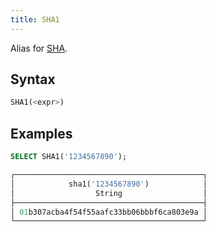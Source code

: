 ```yaml
---
title: SHA1
---
```


Alias for [SHA](sha.md).

## Syntax

```sql
SHA1(<expr>)
```

## Examples

```sql
SELECT SHA1('1234567890');

┌──────────────────────────────────────────┐
│            sha1('1234567890')            │
│                  String                  │
├──────────────────────────────────────────┤
│ 01b307acba4f54f55aafc33bb06bbbf6ca803e9a │
└──────────────────────────────────────────┘
```